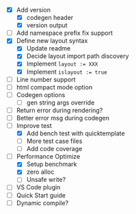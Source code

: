 - [X] Add version
  - [X] codegen header
  - [X] version output
- [ ] Add namespace prefix fix support
- [X] Define new layout syntax
  - [X] Update readme
  - [X] Decide layout import path discovery
  - [X] Implement `layout := XXX`
  - [X] Implement `islayout := true`
- [ ] Line number support
- [ ] html compact mode option
- [ ] Codegen options
  - [ ] gen string args override
- [ ] Return error during rendering?
- [ ] Better error msg during codegen
- [ ] Improve test
  - [X] Add bench test with quicktemplate
  - [ ] More test case files
  - [ ] Add code coverage
- [ ] Performance Optimize
  - [X] Setup benchmark
  - [X] zero alloc
  - [ ] Unsafe write?
- [ ] VS Code plugin
- [ ] Quick Start guide
- [ ] Dynamic compile?
